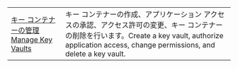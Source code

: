 |  |  |
|---------|---------|
| <span data-ttu-id="6cf56-101">[キー コンテナーの管理][1]</span><span class="sxs-lookup"><span data-stu-id="6cf56-101">[Manage Key Vaults][1]</span></span> | <span data-ttu-id="6cf56-102">キー コンテナーの作成、アプリケーション アクセスの承認、アクセス許可の変更、キー コンテナーの削除を行います。</span><span class="sxs-lookup"><span data-stu-id="6cf56-102">Create a key vault, authorize application access, change permissions, and delete a key vault.</span></span> |

[1]: https://azure.microsoft.com/en-us/resources/samples/key-vault-java-manage-key-vaults/